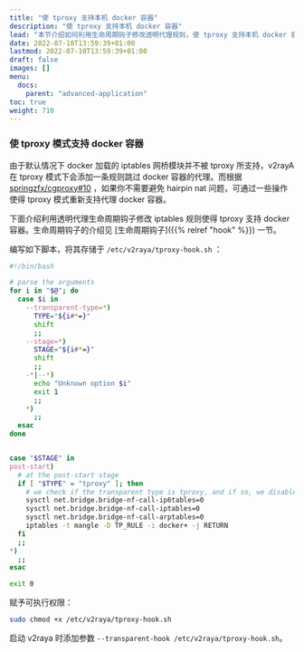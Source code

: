 ```yaml
---
title: "使 tproxy 支持本机 docker 容器"
description: "使 tproxy 支持本机 docker 容器"
lead: "本节介绍如何利用生命周期钩子修改透明代理规则，使 tproxy 支持本机 docker 容器。"
date: 2022-07-10T13:59:39+01:00
lastmod: 2022-07-10T13:59:39+01:00
draft: false
images: []
menu:
  docs:
    parent: "advanced-application"
toc: true
weight: 710
---
```


### 使 tproxy 模式支持 docker 容器

由于默认情况下 docker 加载的 iptables 网桥模块并不被 tproxy 所支持，v2rayA 在 tproxy 模式下会添加一条规则跳过 docker 容器的代理。而根据 [springzfx/cgproxy#10](https://github.com/springzfx/cgproxy/issues/10#issuecomment-673437557) ，如果你不需要避免 hairpin nat 问题，可通过一些操作使得 tproxy 模式重新支持代理 docker 容器。

下面介绍利用透明代理生命周期钩子修改 iptables 规则使得 tproxy 支持 docker 容器。生命周期钩子的介绍见 [生命周期钩子]({{% relref "hook" %}}) 一节。

编写如下脚本，将其存储于 `/etc/v2raya/tproxy-hook.sh` ：

```bash
#!/bin/bash

# parse the arguments
for i in "$@"; do
  case $i in
    --transparent-type=*)
      TYPE="${i#*=}"
      shift
      ;;
    --stage=*)
      STAGE="${i#*=}"
      shift
      ;;
    -*|--*)
      echo "Unknown option $i"
      exit 1
      ;;
    *)
      ;;
  esac
done


case "$STAGE" in
post-start)
  # at the post-start stage
  if [ "$TYPE" = "tproxy" ]; then
    # we check if the transparent type is tproxy, and if so, we disable the bridge netfilter call and remove the docker rule in the TP_RULE chain.
    sysctl net.bridge.bridge-nf-call-ip6tables=0
    sysctl net.bridge.bridge-nf-call-iptables=0
    sysctl net.bridge.bridge-nf-call-arptables=0
    iptables -t mangle -D TP_RULE -i docker+ -j RETURN
  fi
  ;;
*)
  ;;
esac

exit 0
```

赋予可执行权限：

```bash
sudo chmod +x /etc/v2raya/tproxy-hook.sh
```

启动 v2raya 时添加参数 `--transparent-hook /etc/v2raya/tproxy-hook.sh`。

